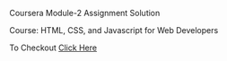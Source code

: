 Coursera Module-2 Assignment Solution

Course: HTML, CSS, and Javascript for Web Developers

To Checkout [Click Here](https://wanton-idol.github.io/Module-4/)
